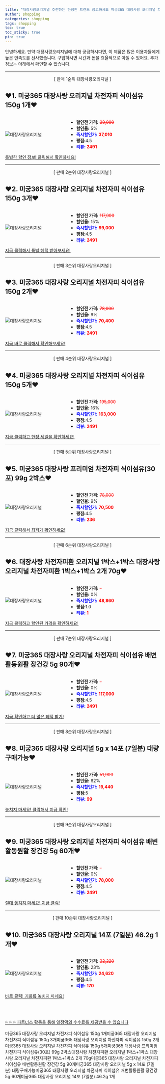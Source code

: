 ```yaml
---
title: "대장사랑오리지널 추천하는 한정판 트렌드 참고하세요 미궁365 대장사랑 오리지널 차전자피 식이섬유"
author: shopping
categories: shopping
tags: shopping
toc: true
toc_sticky: true
pin: true
---
```

안녕하세요. 만약 대장사랑오리지널에 대해 궁금하시다면,  이 제품은 많은 이용자들에게 높은 만족도를 선사했습니다. 구입하시면 시간과 돈을 효율적으로 아낄 수 있어요. 추가 정보는 아래에서 확인할 수 있습니다.

---
<p class="toplist" style="margin: 0 auto; display: block; width: fit-content;">[ 판매 1순위 대장사랑오리지널 ]</p>

<h2><strong>❤️1. 미궁365 대장사랑 오리지널 차전자피 식이섬유 150g 1개❤️</strong></h2>

<div style="display: flex; align-items: center;">
    <div style="flex: 0.4;">
        <img src="https://thumbnail9.coupangcdn.com/thumbnails/remote/230x230ex/image/vendor_inventory/1141/792496854217fa8a8a71463a8e35b34242c1a4e21b15d1587569bfcff141.jpg" alt="대장사랑오리지널" style="max-width: 100%;">
    </div>
    <div style="flex: 0.6; margin-left: 10px;">
        <ul>
            <li><strong>할인전 가격:</strong> <del style="color: red;">39,000</del></li>
            <li><strong>할인율:</strong> 5%</li>
            <li><span style='color:blue'><strong>즉시할인가:</strong></span> <span style='color:red'><strong>37,010</strong></span></li>
            <li><strong>평점:</strong>4.5</li>
            <li><span style='color:blue'><strong>리뷰:</strong></span> <span style='color:red'><strong>2491</strong></span></li>
        </ul>
    </div>
</div>
<div class="center">
    <a href="https://selin100587.github.io?lptag=AF9450613&subid=githubio&pageKey=7043431445&traceid=V0-153&itemId=17425934274&vendorItemId=84595056155" class="myButton">
        특별한 할인 정보! 클릭해서 확인하세요!
    </a>
</div>


---
<p class="toplist" style="margin: 0 auto; display: block; width: fit-content;">[ 판매 2순위 대장사랑오리지널 ]</p>

<h2><strong>❤️2. 미궁365 대장사랑 오리지널 차전자피 식이섬유 150g 3개❤️</strong></h2>

<div style="display: flex; align-items: center;">
    <div style="flex: 0.4;">
        <img src="https://thumbnail6.coupangcdn.com/thumbnails/remote/230x230ex/image/vendor_inventory/5879/784cc500214dd5ee4946ef8ffa48a41beea12874d96cc809d11a582f585e.jpg" alt="대장사랑오리지널" style="max-width: 100%;">
    </div>
    <div style="flex: 0.6; margin-left: 10px;">
        <ul>
            <li><strong>할인전 가격:</strong> <del style="color: red;">117,000</del></li>
            <li><strong>할인율:</strong> 15%</li>
            <li><span style='color:blue'><strong>즉시할인가:</strong></span> <span style='color:red'><strong>99,000</strong></span></li>
            <li><strong>평점:</strong>4.5</li>
            <li><span style='color:blue'><strong>리뷰:</strong></span> <span style='color:red'><strong>2491</strong></span></li>
        </ul>
    </div>
</div>
<div class="center">
    <a href="https://selin100587.github.io?lptag=AF9450613&subid=githubio&pageKey=7043431445&traceid=V0-153&itemId=15540065730&vendorItemId=82759244066" class="myButton">
        지금 클릭해서 특별 혜택 받아보세요!
    </a>
</div>


---
<p class="toplist" style="margin: 0 auto; display: block; width: fit-content;">[ 판매 3순위 대장사랑오리지널 ]</p>

<h2><strong>❤️3. 미궁365 대장사랑 오리지널 차전자피 식이섬유 150g 2개❤️</strong></h2>

<div style="display: flex; align-items: center;">
    <div style="flex: 0.4;">
        <img src="https://thumbnail9.coupangcdn.com/thumbnails/remote/230x230ex/image/vendor_inventory/fe42/2acecb8f1d00b119ade405feecb1115c6fdc72854dfffa855b32a94698d0.jpg" alt="대장사랑오리지널" style="max-width: 100%;">
    </div>
    <div style="flex: 0.6; margin-left: 10px;">
        <ul>
            <li><strong>할인전 가격:</strong> <del style="color: red;">78,000</del></li>
            <li><strong>할인율:</strong> 9%</li>
            <li><span style='color:blue'><strong>즉시할인가:</strong></span> <span style='color:red'><strong>70,400</strong></span></li>
            <li><strong>평점:</strong>4.5</li>
            <li><span style='color:blue'><strong>리뷰:</strong></span> <span style='color:red'><strong>2491</strong></span></li>
        </ul>
    </div>
</div>
<div class="center">
    <a href="https://selin100587.github.io?lptag=AF9450613&subid=githubio&pageKey=7043431445&traceid=V0-153&itemId=16337160809&vendorItemId=87038781257" class="myButton">
        지금 바로 클릭해서 확인해보세요!
    </a>
</div>


---
<p class="toplist" style="margin: 0 auto; display: block; width: fit-content;">[ 판매 4순위 대장사랑오리지널 ]</p>

<h2><strong>❤️4. 미궁365 대장사랑 오리지널 차전자피 식이섬유 150g 5개❤️</strong></h2>

<div style="display: flex; align-items: center;">
    <div style="flex: 0.4;">
        <img src="https://thumbnail9.coupangcdn.com/thumbnails/remote/230x230ex/image/vendor_inventory/da5b/251f1db9c8fbe8e5ee3dd80df52e35e984c983a2eb960e4ec908fbf9314e.jpg" alt="대장사랑오리지널" style="max-width: 100%;">
    </div>
    <div style="flex: 0.6; margin-left: 10px;">
        <ul>
            <li><strong>할인전 가격:</strong> <del style="color: red;">195,000</del></li>
            <li><strong>할인율:</strong> 16%</li>
            <li><span style='color:blue'><strong>즉시할인가:</strong></span> <span style='color:red'><strong>163,000</strong></span></li>
            <li><strong>평점:</strong>4.5</li>
            <li><span style='color:blue'><strong>리뷰:</strong></span> <span style='color:red'><strong>2491</strong></span></li>
        </ul>
    </div>
</div>
<div class="center">
    <a href="https://selin100587.github.io?lptag=AF9450613&subid=githubio&pageKey=7043431445&traceid=V0-153&itemId=15540065733&vendorItemId=82759244069" class="myButton">
        지금 클릭하고 한정 세일을 확인하세요!
    </a>
</div>


---
<p class="toplist" style="margin: 0 auto; display: block; width: fit-content;">[ 판매 5순위 대장사랑오리지널 ]</p>

<h2><strong>❤️5. 미궁365 대장사랑 프리미엄 차전자피 식이섬유(30포) 99g 2박스❤️</strong></h2>

<div style="display: flex; align-items: center;">
    <div style="flex: 0.4;">
        <img src="https://thumbnail10.coupangcdn.com/thumbnails/remote/230x230ex/image/vendor_inventory/1f1d/94a7863829adbe4e4e56843f0d7f12ebe4b199f58576ed64e670c350f224.jpg" alt="대장사랑오리지널" style="max-width: 100%;">
    </div>
    <div style="flex: 0.6; margin-left: 10px;">
        <ul>
            <li><strong>할인전 가격:</strong> <del style="color: red;">78,000</del></li>
            <li><strong>할인율:</strong> 9%</li>
            <li><span style='color:blue'><strong>즉시할인가:</strong></span> <span style='color:red'><strong>70,500</strong></span></li>
            <li><strong>평점:</strong>4.5</li>
            <li><span style='color:blue'><strong>리뷰:</strong></span> <span style='color:red'><strong>236</strong></span></li>
        </ul>
    </div>
</div>
<div class="center">
    <a href="https://selin100587.github.io?lptag=AF9450613&subid=githubio&pageKey=6902785759&traceid=V0-153&itemId=20574003557&vendorItemId=87649276890" class="myButton">
        지금 클릭해서 최저가 확인하세요!
    </a>
</div>


---
<p class="toplist" style="margin: 0 auto; display: block; width: fit-content;">[ 판매 6순위 대장사랑오리지널 ]</p>

<h2><strong>❤️6. 대장사랑 차전자피환 오리지널 1박스+1박스 대장사랑 오리지널 차전자피환 1박스+1박스 2개 70g❤️</strong></h2>

<div style="display: flex; align-items: center;">
    <div style="flex: 0.4;">
        <img src="https://thumbnail6.coupangcdn.com/thumbnails/remote/230x230ex/image/vendor_inventory/5e80/0a81919b5faa99e0c205ab9367c923b8f090b4afa2b3924cde4e64d7b9e4.png" alt="대장사랑오리지널" style="max-width: 100%;">
    </div>
    <div style="flex: 0.6; margin-left: 10px;">
        <ul>
            <li><strong>할인전 가격:</strong> <del style="color: red;">-</del></li>
            <li><strong>할인율:</strong> 0%</li>
            <li><span style='color:blue'><strong>즉시할인가:</strong></span> <span style='color:red'><strong>48,860</strong></span></li>
            <li><strong>평점:</strong>1.0</li>
            <li><span style='color:blue'><strong>리뷰:</strong></span> <span style='color:red'><strong>1</strong></span></li>
        </ul>
    </div>
</div>
<div class="center">
    <a href="https://selin100587.github.io?lptag=AF9450613&subid=githubio&pageKey=7895928763&traceid=V0-153&itemId=21627815104&vendorItemId=88678807140" class="myButton">
        지금 클릭하고 할인된 가격을 확인하세요!
    </a>
</div>


---
<p class="toplist" style="margin: 0 auto; display: block; width: fit-content;">[ 판매 7순위 대장사랑오리지널 ]</p>

<h2><strong>❤️7. 미궁365 대장사랑 오리지널 차전자피 식이섬유 배변활동원활 장건강 5g 90개❤️</strong></h2>

<div style="display: flex; align-items: center;">
    <div style="flex: 0.4;">
        <img src="https://thumbnail9.coupangcdn.com/thumbnails/remote/230x230ex/image/vendor_inventory/324a/7a3629298ed3dc807f92afc800b703c6228c33381e580ddc068d271616d0.jpg" alt="대장사랑오리지널" style="max-width: 100%;">
    </div>
    <div style="flex: 0.6; margin-left: 10px;">
        <ul>
            <li><strong>할인전 가격:</strong> <del style="color: red;">-</del></li>
            <li><strong>할인율:</strong> 0%</li>
            <li><span style='color:blue'><strong>즉시할인가:</strong></span> <span style='color:red'><strong>117,000</strong></span></li>
            <li><strong>평점:</strong>4.5</li>
            <li><span style='color:blue'><strong>리뷰:</strong></span> <span style='color:red'><strong>2491</strong></span></li>
        </ul>
    </div>
</div>
<div class="center">
    <a href="https://selin100587.github.io?lptag=AF9450613&subid=githubio&pageKey=7043431445&traceid=V0-153&itemId=21042588793&vendorItemId=88612136743" class="myButton">
        지금 확인하고 더 많은 혜택 받기!
    </a>
</div>


---
<p class="toplist" style="margin: 0 auto; display: block; width: fit-content;">[ 판매 8순위 대장사랑오리지널 ]</p>

<h2><strong>❤️8. 미궁365 대장사랑 오리지널 5g x 14포 (7일분) 대량구매가능❤️</strong></h2>

<div style="display: flex; align-items: center;">
    <div style="flex: 0.4;">
        <img src="https://thumbnail6.coupangcdn.com/thumbnails/remote/230x230ex/image/vendor_inventory/49f9/a80c32bfc7f370b88535f12606b0e1a95e0b40c2e1ce813e0b8310e59bd1.jpg" alt="대장사랑오리지널" style="max-width: 100%;">
    </div>
    <div style="flex: 0.6; margin-left: 10px;">
        <ul>
            <li><strong>할인전 가격:</strong> <del style="color: red;">51,900</del></li>
            <li><strong>할인율:</strong> 62%</li>
            <li><span style='color:blue'><strong>즉시할인가:</strong></span> <span style='color:red'><strong>19,440</strong></span></li>
            <li><strong>평점:</strong>5</li>
            <li><span style='color:blue'><strong>리뷰:</strong></span> <span style='color:red'><strong>99</strong></span></li>
        </ul>
    </div>
</div>
<div class="center">
    <a href="https://selin100587.github.io?lptag=AF9450613&subid=githubio&pageKey=8211581766&traceid=V0-153&itemId=23724033279&vendorItemId=90588420547" class="myButton">
        놓치지 마세요! 클릭해서 지금 확인!
    </a>
</div>


---
<p class="toplist" style="margin: 0 auto; display: block; width: fit-content;">[ 판매 9순위 대장사랑오리지널 ]</p>

<h2><strong>❤️9. 미궁365 대장사랑 오리지널 차전자피 식이섬유 배변활동원활 장건강 5g 60개❤️</strong></h2>

<div style="display: flex; align-items: center;">
    <div style="flex: 0.4;">
        <img src="https://thumbnail9.coupangcdn.com/thumbnails/remote/230x230ex/image/vendor_inventory/324a/7a3629298ed3dc807f92afc800b703c6228c33381e580ddc068d271616d0.jpg" alt="대장사랑오리지널" style="max-width: 100%;">
    </div>
    <div style="flex: 0.6; margin-left: 10px;">
        <ul>
            <li><strong>할인전 가격:</strong> <del style="color: red;">-</del></li>
            <li><strong>할인율:</strong> 0%</li>
            <li><span style='color:blue'><strong>즉시할인가:</strong></span> <span style='color:red'><strong>78,000</strong></span></li>
            <li><strong>평점:</strong>4.5</li>
            <li><span style='color:blue'><strong>리뷰:</strong></span> <span style='color:red'><strong>2491</strong></span></li>
        </ul>
    </div>
</div>
<div class="center">
    <a href="https://selin100587.github.io?lptag=AF9450613&subid=githubio&pageKey=7043431445&traceid=V0-153&itemId=21042570225&vendorItemId=88612136738" class="myButton">
        절대 놓치지 마세요! 지금 클릭!
    </a>
</div>


---
<p class="toplist" style="margin: 0 auto; display: block; width: fit-content;">[ 판매 10순위 대장사랑오리지널 ]</p>

<h2><strong>❤️10. 미궁365 대장사랑 오리지널 14포 (7일분) 46.2g 1개❤️</strong></h2>

<div style="display: flex; align-items: center;">
    <div style="flex: 0.4;">
        <img src="https://thumbnail10.coupangcdn.com/thumbnails/remote/230x230ex/image/vendor_inventory/4220/2dca2d0eef24a97c22f9942155609389ba276da78f91b125953bf70ff0ef.jpg" alt="대장사랑오리지널" style="max-width: 100%;">
    </div>
    <div style="flex: 0.6; margin-left: 10px;">
        <ul>
            <li><strong>할인전 가격:</strong> <del style="color: red;">32,220</del></li>
            <li><strong>할인율:</strong> 23%</li>
            <li><span style='color:blue'><strong>즉시할인가:</strong></span> <span style='color:red'><strong>24,620</strong></span></li>
            <li><strong>평점:</strong>4.5</li>
            <li><span style='color:blue'><strong>리뷰:</strong></span> <span style='color:red'><strong>170</strong></span></li>
        </ul>
    </div>
</div>
<div class="center">
    <a href="https://selin100587.github.io?lptag=AF9450613&subid=githubio&pageKey=8112312300&traceid=V0-153&itemId=14803387238&vendorItemId=82446206191" class="myButton">
        바로 클릭! 기회를 놓치지 마세요!
    </a>
</div>

<br><br><br>[💦 💦 💦 파트너스 활동을 통해 일정액의 수수료를 제공받을 수 있습니다](https://link.coupang.com/a/bcpT2c)<br><br>미궁365 대장사랑 오리지널 차전자피 식이섬유 150g 1개미궁365 대장사랑 오리지널 차전자피 식이섬유 150g 3개미궁365 대장사랑 오리지널 차전자피 식이섬유 150g 2개미궁365 대장사랑 오리지널 차전자피 식이섬유 150g 5개미궁365 대장사랑 프리미엄 차전자피 식이섬유(30포) 99g 2박스대장사랑 차전자피환 오리지널 1박스+1박스 대장사랑 오리지널 차전자피환 1박스+1박스 2개 70g미궁365 대장사랑 오리지널 차전자피 식이섬유 배변활동원활 장건강 5g 90개미궁365 대장사랑 오리지널 5g x 14포 (7일분) 대량구매가능미궁365 대장사랑 오리지널 차전자피 식이섬유 배변활동원활 장건강 5g 60개미궁365 대장사랑 오리지널 14포 (7일분) 46.2g 1개